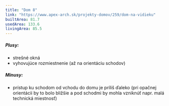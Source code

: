 ```yaml
---
title: "Dom 8"
link: "https://www.apex-arch.sk/projekty-domov/259/dom-na-vidieku"
builtArea: 81.7
usedArea: 133.6
livingArea: 85.5
---
```


##### Plusy:
- strešné okná
- vyhovujúce rozmiestnenie (až na orientáciu schodov)


##### Mínusy:
- prístup ku schodom od vchodu do domu je príliš ďaleko (pri opačnej orientácii by to bolo bližšie a pod schodmi by mohla vzniknúť napr. malá technická miestnosť)
